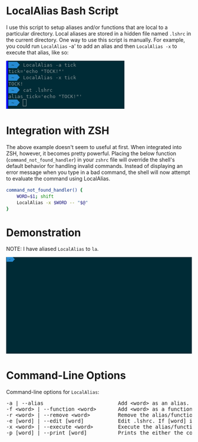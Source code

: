 # LocalAlias Bash Script
I use this script to setup aliases and/or functions that are local to a particular directory. Local aliases are stored in a hidden file named `.lshrc` in the current directory. One way to use this script is manually. For example, you could run `LocalAlias` -a' to add an alias and then `LocalAlias -x` to execute that alias, like so:

![Create Alias](img/trial.png "Create Alias")

# Integration with ZSH

The above example doesn't seem to useful at first. When integrated into ZSH, however, it becomes pretty powerful. Placing the below function (`command_not_found_handler`) in your `zshrc` file will override the shell's default behavior for handling invalid commands. Instead of displaying an error message when you type in a bad command, the shell will now attempt to evaluate the command using LocalAlias.

``` bash
command_not_found_handler() {
    WORD=$1; shift
    LocalAlias -x $WORD -- "$@"
}
```

# Demonstration

NOTE: I have aliased `LocalAlias` to `la`.

![Demonstration](img/demo.gif "Demonstration")

# Command-Line Options
Command-line options for `LocalAlias`:
<pre>
-a | --alias                        Add &lt;word> as an alias.
-f &lt;word> | --function &lt;word>       Add &lt;word> as a function.
-r &lt;word> | --remove &lt;word>         Remove the alias/function &lt;word>.
-e [word] | --edit [word]           Edit .lshrc. If [word] is provided, the cursor will start on [word]'s' definition.
-x &lt;word> | --execute &lt;word>        Execute the alias/function defined for &lt;word> if one exists. Otherwise, prompt user to add &lt;word> as an alias/function.
-p [word] | --print [word]          Prints the either the contents of .lshrc or (if [word] is provided) just the definition for [word]. This option is the default.
</pre>

